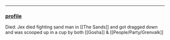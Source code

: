 ___
### [profile](https://www.dndbeyond.com/characters/82685254)

Died: Jex died fighting sand man in [[The Sands]] and got dragged down and was scooped up in a cup by both [[Gosha]] & [[People/Party/Grenvalk]]